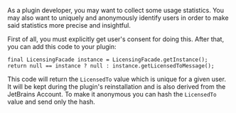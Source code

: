 [//]: # (title: How to anonymously and uniquely identify a user of a paid plugin?)

As a plugin developer, you may want to collect some usage statistics. You may also want to uniquely and anonymously identify users in order to make said statistics more precise and insightful.

First of all, you must explicitly get user's consent for doing this. After that, you can add this code to your plugin:

```
final LicensingFacade instance = LicensingFacade.getInstance();
return null == instance ? null : instance.getLicensedToMessage();
```

This code will return the `LicensedTo` value which is unique for a given user. It will be kept during the plugin's reinstallation and is also derived from the JetBrains Account.
To make it anonymous you can hash the `LicensedTo` value and send only the hash.
